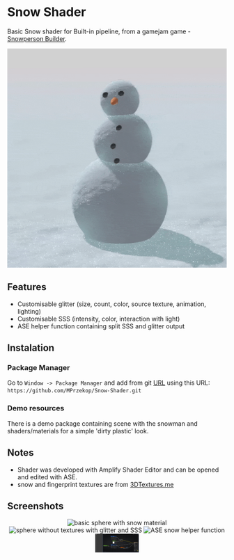 # Snow Shader

 Basic Snow shader for Built-in pipeline, from a gamejam game - [Snowperson Builder](https://przekop.itch.io/snowman-builder).
 <p align="center">
  <img src="https://github.com/MPrzekop/Snow-Shader/blob/Images/Images/MainAnimation.gif" height="20%" title="rotating view of a snowman">
</p>

## Features
* Customisable glitter (size, count, color, source texture, animation, lighting)
* Customisable SSS (intensity, color, interaction with light)
* ASE helper function containing split SSS and glitter output

## Instalation
### Package Manager

Go to `Window -> Package Manager` and add from git [URL](https://docs.unity3d.com/Manual/upm-ui-giturl.html) using this URL:
`https://github.com/MPrzekop/Snow-Shader.git`

### Demo resources

There is a demo package containing scene with the snowman and shaders/materials for a simple 'dirty plastic' look. 

## Notes
* Shader was developed with Amplify Shader Editor and can be opened and edited with ASE.
* snow and fingerprint textures are from [3DTextures.me](https://3dtextures.me/)

## Screenshots
<p align="center">
  <img src="https://github.com/MPrzekop/Snow-Shader/blob/Images/Images/Ball%20Basic.exr" width="20%" title="basic sphere with snow material">
  <img src="https://github.com/MPrzekop/Snow-Shader/blob/Images/Images/Blank%20Glitter%20and%20orange%20SSS.exr" width="20%" title="sphere without textures with glitter and SSS">
   <img src="https://github.com/MPrzekop/Snow-Shader/blob/Images/Images/SnowHelper.png" width="20%" title="ASE snow helper function">
  <img src="https://github.com/MPrzekop/Snow-Shader/blob/Images/Images/SnowShader.png" width="20%" title="ASE snow shader">
</p>
